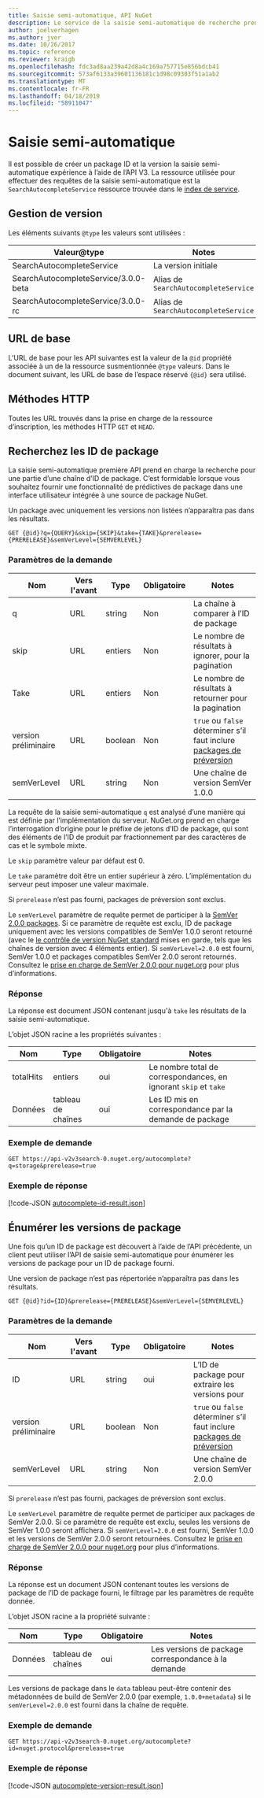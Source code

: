 ```yaml
---
title: Saisie semi-automatique, API NuGet
description: Le service de la saisie semi-automatique de recherche prend en charge les versions et découverte interactive de l’ID de package.
author: joelverhagen
ms.author: jver
ms.date: 10/26/2017
ms.topic: reference
ms.reviewer: kraigb
ms.openlocfilehash: fdc3ad8aa239a42d8a4c169a757715e856bdcb41
ms.sourcegitcommit: 573af6133a39601136181c1d98c09303f51a1ab2
ms.translationtype: MT
ms.contentlocale: fr-FR
ms.lasthandoff: 04/18/2019
ms.locfileid: "58911047"
---
```

# <a name="autocomplete"></a>Saisie semi-automatique

Il est possible de créer un package ID et la version la saisie semi-automatique expérience à l’aide de l’API V3. La ressource utilisée pour effectuer des requêtes de la saisie semi-automatique est la `SearchAutocompleteService` ressource trouvée dans le [index de service](service-index.md).

## <a name="versioning"></a>Gestion de version

Les éléments suivants `@type` les valeurs sont utilisées :

Valeur@type                           | Notes
------------------------------------ | -----
SearchAutocompleteService            | La version initiale
SearchAutocompleteService/3.0.0-beta | Alias de `SearchAutocompleteService`
SearchAutocompleteService/3.0.0-rc   | Alias de `SearchAutocompleteService`

## <a name="base-url"></a>URL de base

L’URL de base pour les API suivantes est la valeur de la `@id` propriété associée à un de la ressource susmentionnée `@type` valeurs. Dans le document suivant, les URL de base de l’espace réservé `{@id}` sera utilisé.

## <a name="http-methods"></a>Méthodes HTTP

Toutes les URL trouvés dans la prise en charge de la ressource d’inscription, les méthodes HTTP `GET` et `HEAD`.

## <a name="search-for-package-ids"></a>Recherchez les ID de package

La saisie semi-automatique première API prend en charge la recherche pour une partie d’une chaîne d’ID de package. C’est formidable lorsque vous souhaitez fournir une fonctionnalité de prédictives de package dans une interface utilisateur intégrée à une source de package NuGet.

Un package avec uniquement les versions non listées n’apparaîtra pas dans les résultats.

    GET {@id}?q={QUERY}&skip={SKIP}&take={TAKE}&prerelease={PRERELEASE}&semVerLevel={SEMVERLEVEL}

### <a name="request-parameters"></a>Paramètres de la demande

Nom        | Vers l'avant     | Type    | Obligatoire | Notes
----------- | ------ | ------- | -------- | -----
q           | URL    | string  | Non       | La chaîne à comparer à l’ID de package
skip        | URL    | entiers | Non       | Le nombre de résultats à ignorer, pour la pagination
Take        | URL    | entiers | Non       | Le nombre de résultats à retourner pour la pagination
version préliminaire  | URL    | boolean | Non       | `true` ou `false` déterminer s’il faut inclure [packages de préversion](../create-packages/prerelease-packages.md)
semVerLevel | URL    | string  | Non       | Une chaîne de version SemVer 1.0.0 

La requête de la saisie semi-automatique `q` est analysé d’une manière qui est définie par l’implémentation du serveur. NuGet.org prend en charge l’interrogation d’origine pour le préfixe de jetons d’ID de package, qui sont des éléments de l’ID de produit par fractionnement par des caractères de cas et le symbole mixte.

Le `skip` paramètre valeur par défaut est 0.

Le `take` paramètre doit être un entier supérieur à zéro. L’implémentation du serveur peut imposer une valeur maximale.

Si `prerelease` n’est pas fourni, packages de préversion sont exclus.

Le `semVerLevel` paramètre de requête permet de participer à la [SemVer 2.0.0 packages](https://github.com/NuGet/Home/wiki/SemVer2-support-for-nuget.org-%28server-side%29#identifying-semver-v200-packages).
Si ce paramètre de requête est exclu, ID de package uniquement avec les versions compatibles de SemVer 1.0.0 seront retourné (avec le [le contrôle de version NuGet standard](../reference/package-versioning.md) mises en garde, tels que les chaînes de version avec 4 éléments entier).
Si `semVerLevel=2.0.0` est fourni, SemVer 1.0.0 et packages compatibles SemVer 2.0.0 seront retournés. Consultez le [prise en charge de SemVer 2.0.0 pour nuget.org](https://github.com/NuGet/Home/wiki/SemVer2-support-for-nuget.org-%28server-side%29) pour plus d’informations.

### <a name="response"></a>Réponse

La réponse est document JSON contenant jusqu'à `take` les résultats de la saisie semi-automatique.

L’objet JSON racine a les propriétés suivantes :

Nom      | Type             | Obligatoire | Notes
--------- | ---------------- | -------- | -----
totalHits | entiers          | oui      | Le nombre total de correspondances, en ignorant `skip` et `take`
Données      | tableau de chaînes | oui      | Les ID mis en correspondance par la demande de package

### <a name="sample-request"></a>Exemple de demande

    GET https://api-v2v3search-0.nuget.org/autocomplete?q=storage&prerelease=true

### <a name="sample-response"></a>Exemple de réponse

[!code-JSON [autocomplete-id-result.json](./_data/autocomplete-id-result.json)]

## <a name="enumerate-package-versions"></a>Énumérer les versions de package

Une fois qu’un ID de package est découvert à l’aide de l’API précédente, un client peut utiliser l’API de saisie semi-automatique pour énumérer les versions de package pour un ID de package fourni.

Une version de package n’est pas répertoriée n’apparaîtra pas dans les résultats.

    GET {@id}?id={ID}&prerelease={PRERELEASE}&semVerLevel={SEMVERLEVEL}

### <a name="request-parameters"></a>Paramètres de la demande

Nom        | Vers l'avant     | Type    | Obligatoire | Notes
----------- | ------ | ------- | -------- | -----
ID          | URL    | string  | oui      | L’ID de package pour extraire les versions pour
version préliminaire  | URL    | boolean | Non       | `true` ou `false` déterminer s’il faut inclure [packages de préversion](../create-packages/prerelease-packages.md)
semVerLevel | URL    | string  | Non       | Une chaîne de version SemVer 2.0.0 

Si `prerelease` n’est pas fourni, packages de préversion sont exclus.

Le `semVerLevel` paramètre de requête permet de participer aux packages de SemVer 2.0.0. Si ce paramètre de requête est exclu, seules les versions de SemVer 1.0.0 seront affichera. Si `semVerLevel=2.0.0` est fourni, SemVer 1.0.0 et les versions de SemVer 2.0.0 seront retournées. Consultez le [prise en charge de SemVer 2.0.0 pour nuget.org](https://github.com/NuGet/Home/wiki/SemVer2-support-for-nuget.org-%28server-side%29) pour plus d’informations.

### <a name="response"></a>Réponse

La réponse est un document JSON contenant toutes les versions de package de l’ID de package fourni, le filtrage par les paramètres de requête donnée.

L’objet JSON racine a la propriété suivante :

Nom      | Type             | Obligatoire | Notes
--------- | ---------------- | -------- | -----
Données      | tableau de chaînes | oui      | Les versions de package correspondance à la demande

Les versions de package dans le `data` tableau peut-être contenir des métadonnées de build de SemVer 2.0.0 (par exemple, `1.0.0+metadata`) si le `semVerLevel=2.0.0` est fourni dans la chaîne de requête.

### <a name="sample-request"></a>Exemple de demande

    GET https://api-v2v3search-0.nuget.org/autocomplete?id=nuget.protocol&prerelease=true

### <a name="sample-response"></a>Exemple de réponse

[!code-JSON [autocomplete-version-result.json](./_data/autocomplete-version-result.json)]

